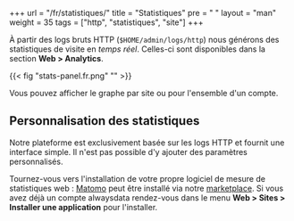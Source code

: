 +++
url = "/fr/statistiques/"
title = "Statistiques"
pre = "<i class='fas fa-fw fa-chart-line'></i> "
layout = "man"
weight = 35
tags = ["http", "statistiques", "site"]
+++

À partir des logs bruts HTTP (`$HOME/admin/logs/http`) nous générons des statistiques de visite en *temps réel*. Celles-ci sont disponibles dans la section **Web > Analytics**.

{{< fig "stats-panel.fr.png" "" >}}

Vous pouvez afficher le graphe par site ou pour l'ensemble d'un compte.

## Personnalisation des statistiques

Notre plateforme est exclusivement basée sur les logs HTTP et fournit une interface simple. Il n'est pas possible d'y ajouter des paramètres personnalisés.

Tournez-vous vers l'installation de votre propre logiciel de mesure de statistiques web : [Matomo](https://matomo.org/) peut être installé via notre [marketplace](https://www.alwaysdata.com/fr/marketplace/). Si vous avez déjà un compte alwaysdata rendez-vous dans le menu **Web > Sites > Installer une application** pour l'installer.
